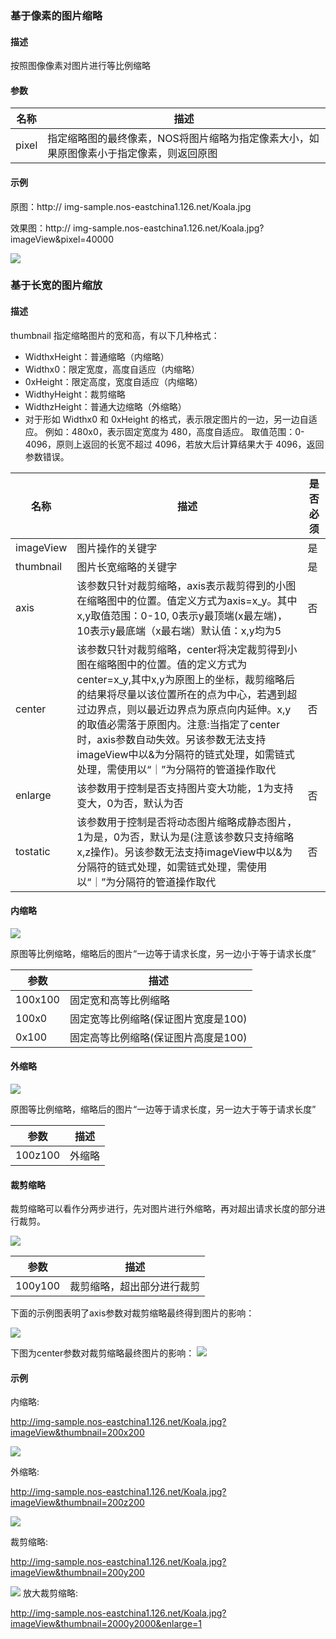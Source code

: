 ### **基于像素的图片缩略**

#### **描述**
按照图像像素对图片进行等比例缩略

#### **参数**
|**名称**|	                       **描述**                          |   
|--------|-----------------------------------------------------------|
|pixel	 |指定缩略图的最终像素，NOS将图片缩略为指定像素大小，如果原图像素小于指定像素，则返回原图                                                               |
#### **示例**
原图：http:// img-sample.nos-eastchina1.126.net/Koala.jpg

效果图：http:// img-sample.nos-eastchina1.126.net/Koala.jpg?imageView&pixel=40000

![](../image/2016081700004.jpg)

### **基于长宽的图片缩放**

#### **描述**
thumbnail 指定缩略图片的宽和高，有以下几种格式：

* WidthxHeight：普通缩略（内缩略）
* Widthx0：限定宽度，高度自适应（内缩略）
* 0xHeight：限定高度，宽度自适应（内缩略）
* WidthyHeight：裁剪缩略
* WidthzHeight：普通大边缩略（外缩略）
* 对于形如 Widthx0 和 0xHeight 的格式，表示限定图片的一边，另一边自适应。
例如：480x0，表示固定宽度为 480，高度自适应。 取值范围：0-4096，原则上返回的长宽不超过 4096，若放大后计算结果大于 4096，返回参数错误。

| **名称** 	|                                  **描述**                                    |**是否必须**|
|-----------|------------------------------------------------------------------------------|------------|
|imageView	|                               图片操作的关键字	                           |      是    |
|thumbnail	|                             图片长宽缩略的关键字	                           |      是    |
|axis       |该参数只针对裁剪缩略，axis表示裁剪得到的小图在缩略图中的位置。值定义方式为axis=x_y。其中x,y取值范围：0-10, 0表示y最顶端(x最左端)，10表示y最底端（x最右端）默认值：x,y均为5                    |      否    |
|center     |该参数只针对裁剪缩略，center将决定裁剪得到小图在缩略图中的位置。值的定义方式为center=x_y,其中x,y为原图上的坐标，裁剪缩略后的结果将尽量以该位置所在的点为中心，若遇到超过边界点，则以最近边界点为原点向内延伸。x,y的取值必需落于原图内。注意:当指定了center时，axis参数自动失效。另该参数无法支持imageView中以&为分隔符的链式处理，如需链式处理，需使用以“｜”为分隔符的管道操作取代                                         |      否    |
|enlarge    |该参数用于控制是否支持图片变大功能，1为支持变大，0为否，默认为否	           |      否    |
|tostatic   |该参数用于控制是否将动态图片缩略成静态图片，1为是，0为否，默认为是(注意该参数只支持缩略x,z操作)。另该参数无法支持imageView中以&为分隔符的链式处理，如需链式处理，需使用以“｜”为分隔符的管道操作取代|       否     |

#### **内缩略**
![](../image/201608170002.png)

原图等比例缩略，缩略后的图片“一边等于请求长度，另一边小于等于请求长度”

|**参数**|	               **描述**                  |
|--------|-------------------------------------------|
|100x100 |固定宽和高等比例缩略                       |
|100x0	 |固定宽等比例缩略(保证图片宽度是100)        |
|0x100	 |固定高等比例缩略(保证图片高度是100)        |

#### **外缩略**
![](../image/201608170003.png)

原图等比例缩略，缩略后的图片“一边等于请求长度，另一边大于等于请求长度”

|         **参数**         |        	**描述**              |
|--------------------------|----------------------------------|
|         100z100          |        	 外缩略               |

#### **裁剪缩略**
裁剪缩略可以看作分两步进行，先对图片进行外缩略，再对超出请求长度的部分进行裁剪。

![](../image/201608170004.png)

|         **参数**           |                            **描述**                              |
|----------------------------|------------------------------------------------------------------|
|         100y100	         |                   裁剪缩略，超出部分进行裁剪                     |

下面的示例图表明了axis参数对裁剪缩略最终得到图片的影响：

![](../image/201608170005.png)

下图为center参数对裁剪缩略最终图片的影响：
![](../image/201608170006.png)

#### **示例**
内缩略:

http://img-sample.nos-eastchina1.126.net/Koala.jpg?imageView&thumbnail=200x200

![](../image/2016081700005.jpg)

外缩略:

http://img-sample.nos-eastchina1.126.net/Koala.jpg?imageView&thumbnail=200z200

![](../image/2016081700006.jpg)

裁剪缩略:

http://img-sample.nos-eastchina1.126.net/Koala.jpg?imageView&thumbnail=200y200

![](../image/2016081700007.jpg)
放大裁剪缩略:

http://img-sample.nos-eastchina1.126.net/Koala.jpg?imageView&thumbnail=2000y2000&enlarge=1
